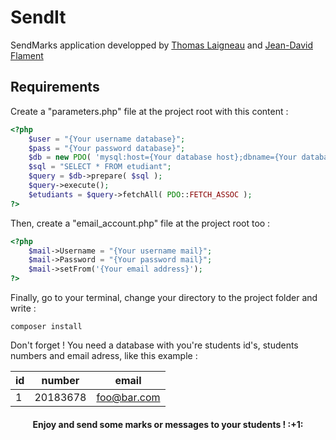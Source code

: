 # SendIt
SendMarks application developped by <a href="https://github.com/ThomasLaigneau">Thomas Laigneau</a> and <a href="https://github.com/Jean-DavidF">Jean-David Flament</a>

## Requirements
Create a "parameters.php" file at the project root with this content :

```php
<?php
	$user = "{Your username database}";
	$pass = "{Your password database}";
	$db = new PDO( 'mysql:host={Your database host};dbname={Your database name}', $user, $pass );
	$sql = "SELECT * FROM etudiant";
	$query = $db->prepare( $sql );
	$query->execute(); 
	$etudiants = $query->fetchAll( PDO::FETCH_ASSOC );
?>
```

Then, create a "email_account.php" file at the project root too :

```php
<?php
	$mail->Username = "{Your username mail}";
	$mail->Password = "{Your password mail}";
	$mail->setFrom('{Your email address}');
?>
```

Finally, go to your terminal, change your directory to the project folder and write :

```
composer install
```

Don't forget ! You need a database with you're students id's, students numbers and email adress, like this example :

id | number | email
------------ | ------------- | -------------
1 | 20183678 | foo@bar.com

<h4 align="center">Enjoy and send some marks or messages to your students ! :+1:</h4>
